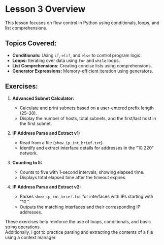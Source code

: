 # Lesson 3 Overview

This lesson focuses on flow control in Python using conditionals, loops, and list comprehensions.

## Topics Covered:
- **Conditionals:** Using `if`, `elif`, and `else` to control program logic.
- **Loops:** Iterating over data using `for` and `while` loops.
- **List Comprehensions:** Creating concise lists using comprehensions.
- **Generator Expressions:** Memory-efficient iteration using generators.

## Exercises:
1. **Advanced Subnet Calculator:**  
   - Calculate and print subnets based on a user-entered prefix length (25–30).  
   - Display the number of hosts, total subnets, and the first/last host in the first subnet.

2. **IP Address Parse and Extract v1:**  
   - Read from a file (`show_ip_int_brief.txt`).  
   - Identify and extract interface details for addresses in the "10.220" network.
3. **Counting to 5:**
   - Counts to five with 1-second intervals, showing elapsed time.
   - Displays total elapsed time after the timeout expires.
4. **IP Address Parse and Extract v2:**
   - Parses `show_ip_int_brief.txt` for interfaces with IPs starting with "10.".
   - Outputs the matching interfaces and their corresponding IP addresses.
     
These exercises help reinforce the use of loops, conditionals, and basic string operations.<br>Additionally, I got to practice parsing and extracting the contents of a file using a context manager.
